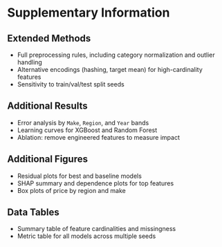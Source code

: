 # Supplementary Information

## Extended Methods
- Full preprocessing rules, including category normalization and outlier handling
- Alternative encodings (hashing, target mean) for high-cardinality features
- Sensitivity to train/val/test split seeds

## Additional Results
- Error analysis by `Make`, `Region`, and `Year` bands
- Learning curves for XGBoost and Random Forest
- Ablation: remove engineered features to measure impact

## Additional Figures
- Residual plots for best and baseline models
- SHAP summary and dependence plots for top features
- Box plots of price by region and make

## Data Tables
- Summary table of feature cardinalities and missingness
- Metric table for all models across multiple seeds
